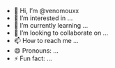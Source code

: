 - 👋 Hi, I’m @venomouxx
- 👀 I’m interested in ...
- 🌱 I’m currently learning ...
- 💞️ I’m looking to collaborate on ...
- 📫 How to reach me ...
- 😄 Pronouns: ...
- ⚡ Fun fact: ...

<!---
venomouxx/venomouxx is a ✨ special ✨ repository because its `README.md` (this file) appears on your GitHub profile.
You can click the Preview link to take a look at your changes.
--->
